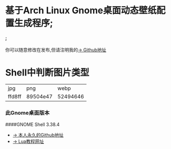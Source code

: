 # 基于Arch Linux Gnome桌面动态壁纸配置生成程序;

#### ;  
你可以随意修改在发布,但请注明我的[→ Github地址](https://github.com/wo2ni)  



# Shell中判断图片类型
|        |             |            |
|--------|-------------|------------|
|jpg|png|webp|
|ffd8ff|89504e47|52494646|





### 此Gnome桌面版本
####GNOME Shell 3.38.4
- [→ 本人永久的Github地址](https://github.com/wo2ni)
- [→ Lua教程网址](http://www.runoob.com/lua/)
